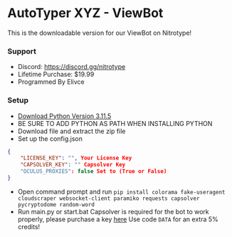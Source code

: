 
# AutoTyper XYZ - ViewBot
This is the downloadable version for our ViewBot on Nitrotype! 

### Support
- Discord: https://discord.gg/nitrotype
- Lifetime Purchase: $19.99
- Programmed By Elivce

### Setup
- [Download Python Version 3.11.5](https://www.python.org/downloads/release/python-3115/)
- BE SURE TO ADD PYTHON AS PATH WHEN INSTALLING PYTHON
- Download file and extract the zip file
- Set up the config.json
```json
{
    "LICENSE_KEY": "", Your License Key
    "CAPSOLVER_KEY": "" Capsolver Key
    "OCULUS_PROXIES": false Set to (True or False)
}
```
- Open command prompt and run `pip install colorama fake-useragent cloudscraper websocket-client paramiko requests capsolver pycryptodome random-word`
- Run main.py or start.bat
Capsolver is required for the bot to work properly, please purchase a key [here](https://dashboard.capsolver.com/passport/register?inviteCode=StGPg6LhBb5j)
Use code `DATA` for an extra 5% credits!
